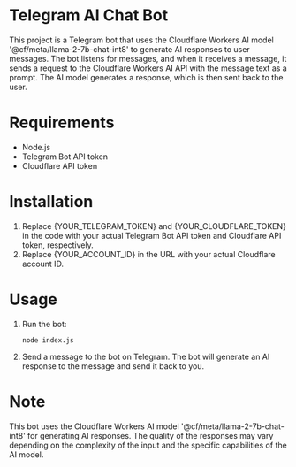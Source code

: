 # Telegram AI Chat Bot
This project is a Telegram bot that uses the Cloudflare Workers AI model '@cf/meta/llama-2-7b-chat-int8' to generate AI responses to user messages. The bot listens for messages, and when it receives a message, it sends a request to the Cloudflare Workers AI API with the message text as a prompt. The AI model generates a response, which is then sent back to the user.

# Requirements
  - Node.js
  - Telegram Bot API token
  - Cloudflare API token

# Installation
  1. Replace {YOUR_TELEGRAM_TOKEN} and {YOUR_CLOUDFLARE_TOKEN} in the code with your actual Telegram Bot API token and Cloudflare API token, respectively.
  2. Replace {YOUR_ACCOUNT_ID} in the URL with your actual Cloudflare account ID.
     
# Usage
  1. Run the bot:
     ```
     node index.js
     ```
  2. Send a message to the bot on Telegram. The bot will generate an AI response to the message and send it back to you.

# Note

This bot uses the Cloudflare Workers AI model '@cf/meta/llama-2-7b-chat-int8' for generating AI responses. The quality of the responses may vary depending on the complexity of the input and the specific capabilities of the AI model.
  
